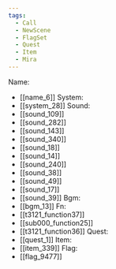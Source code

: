 ```yaml
---
tags:
  - Call
  - NewScene
  - FlagSet
  - Quest
  - Item
  - Mira
---
```

Name:
- [[name_6]]
System:
- [[system_28]]
Sound:
- [[sound_109]]
- [[sound_282]]
- [[sound_143]]
- [[sound_340]]
- [[sound_18]]
- [[sound_14]]
- [[sound_240]]
- [[sound_38]]
- [[sound_49]]
- [[sound_17]]
- [[sound_39]]
Bgm:
- [[bgm_13]]
Fn:
- [[t3121_function37]]
- [[sub000_function25]]
- [[t3121_function36]]
Quest:
- [[quest_1]]
Item:
- [[item_339]]
Flag:
- [[flag_9477]]
